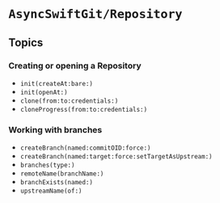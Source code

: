 # ``AsyncSwiftGit/Repository``

## Topics

### Creating or opening a Repository

- ``init(createAt:bare:)``
- ``init(openAt:)``
- ``clone(from:to:credentials:)``
- ``cloneProgress(from:to:credentials:)``

### Working with branches

- ``createBranch(named:commitOID:force:)``
- ``createBranch(named:target:force:setTargetAsUpstream:)``
- ``branches(type:)``
- ``remoteName(branchName:)``
- ``branchExists(named:)``
- ``upstreamName(of:)``
